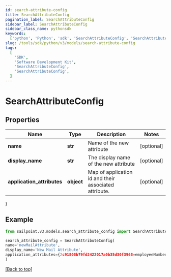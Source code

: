 ```yaml
---
id: search-attribute-config
title: SearchAttributeConfig
pagination_label: SearchAttributeConfig
sidebar_label: SearchAttributeConfig
sidebar_class_name: pythonsdk
keywords:
  ['python', 'Python', 'sdk', 'SearchAttributeConfig', 'SearchAttributeConfig']
slug: /tools/sdk/python/v3/models/search-attribute-config
tags:
  [
    'SDK',
    'Software Development Kit',
    'SearchAttributeConfig',
    'SearchAttributeConfig',
  ]
---
```


# SearchAttributeConfig

## Properties

| Name | Type | Description | Notes |
| --- | --- | --- | --- |
| **name** | **str** | Name of the new attribute | [optional] |
| **display_name** | **str** | The display name of the new attribute | [optional] |
| **application_attributes** | **object** | Map of application id and their associated attribute. | [optional] |

}

## Example

```python
from sailpoint.v3.models.search_attribute_config import SearchAttributeConfig

search_attribute_config = SearchAttributeConfig(
name='newMailAttribute',
display_name='New Mail Attribute',
application_attributes={2c91808b79fd2422017a0b35d30f3968=employeeNumber, 2c91808b79fd2422017a0b36008f396b=employeeNumber}
)

```

[[Back to top]](#)
